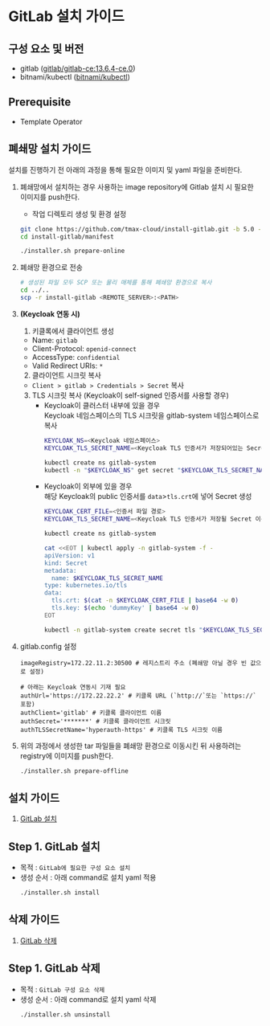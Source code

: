# GitLab 설치 가이드

## 구성 요소 및 버전
* gitlab ([gitlab/gitlab-ce:13.6.4-ce.0](https://hub.docker.com/layers/gitlab/gitlab-ce/13.6.4-ce.0/images/sha256-5c8937153d7d1373d6b2cbe6f3c5e4b80e85f13aa21c09261d7d02960d7bb774?context=explore))
* bitnami/kubectl ([bitnami/kubectl](https://hub.docker.com/layers/bitnami/kubectl/latest/images/sha256-c2844926575f75dcefbc67a1375531bcfaea07cd404e57bdc274380a513be2bd?context=explore))

## Prerequisite
* Template Operator

## 폐쇄망 설치 가이드
설치를 진행하기 전 아래의 과정을 통해 필요한 이미지 및 yaml 파일을 준비한다.
1. 폐쇄망에서 설치하는 경우 사용하는 image repository에 Gitlab 설치 시 필요한 이미지를 push한다.
    * 작업 디렉토리 생성 및 환경 설정
   ```bash
   git clone https://github.com/tmax-cloud/install-gitlab.git -b 5.0 --single-branch
   cd install-gitlab/manifest
   
   ./installer.sh prepare-online
   ```

2. 폐쇄망 환경으로 전송
   ```bash
   # 생성된 파일 모두 SCP 또는 물리 매체를 통해 폐쇄망 환경으로 복사
   cd ../..
   scp -r install-gitlab <REMOTE_SERVER>:<PATH>
   ``` 

3. **(Keycloak 연동 시)**
    1. 키클록에서 클라이언트 생성
    - Name: `gitlab`
    - Client-Protocol: `openid-connect`
    - AccessType: `confidential`
    - Valid Redirect URIs: `*`
    
    2. 클라이언트 시크릿 복사
    - `Client > gitlab > Credentials > Secret` 복사

    3. TLS 시크릿 복사 (Keycloak이 self-signed 인증서를 사용할 경우)  
       - Keycloak이 클러스터 내부에 있을 경우  
         Keycloak 네임스페이스의 TLS 시크릿을 gitlab-system 네임스페이스로 복사
         ```bash
         KEYCLOAK_NS=<Keycloak 네임스페이스>
         KEYCLOAK_TLS_SECRET_NAME=<Keycloak TLS 인증서가 저장되어있는 Secret 이름>

         kubectl create ns gitlab-system
         kubectl -n "$KEYCLOAK_NS" get secret "$KEYCLOAK_TLS_SECRET_NAME" -o yaml | sed -E 's/namespace:.*//' | kubectl apply -n gitlab-system -f -
         ```
       - Keycloak이 외부에 있을 경우  
         해당 Keycloak의 public 인증서를 `data`>`tls.crt`에 넣어 Secret 생성
         ```bash
         KEYCLOAK_CERT_FILE=<인증서 파일 경로>
         KEYCLOAK_TLS_SECRET_NAME=<Keycloak TLS 인증서가 저장될 Secret 이름>

         kubectl create ns gitlab-system

         cat <<EOT | kubectl apply -n gitlab-system -f -
         apiVersion: v1
         kind: Secret
         metadata:
           name: $KEYCLOAK_TLS_SECRET_NAME
         type: kubernetes.io/tls
         data:
           tls.crt: $(cat -n $KEYCLOAK_CERT_FILE | base64 -w 0)
           tls.key: $(echo 'dummyKey' | base64 -w 0)
         EOT

         kubectl -n gitlab-system create secret tls "$KEYCLOAK_TLS_SECRET_NAME" --cert="$KEYCLOAK_CERT_FILE"
         ```

4. gitlab.config 설정
   ```config
   imageRegistry=172.22.11.2:30500 # 레지스트리 주소 (폐쇄망 아닐 경우 빈 값으로 설정)
   
   # 아래는 Keycloak 연동시 기재 필요
   authUrl='https://172.22.22.2' # 키클록 URL (`http://`또는 `https://` 포함)
   authClient='gitlab' # 키클록 클라이언트 이름
   authSecret='*******' # 키클록 클라이언트 시크릿
   authTLSSecretName='hyperauth-https' # 키클록 TLS 시크릿 이름
   ```

5. 위의 과정에서 생성한 tar 파일들을 폐쇄망 환경으로 이동시킨 뒤 사용하려는 registry에 이미지를 push한다.
   ```bash
   ./installer.sh prepare-offline
   ```

## 설치 가이드
1. [GitLab 설치](#step-1-gitlab-설치)

## Step 1. GitLab 설치
* 목적 : `GitLab에 필요한 구성 요소 설치`
* 생성 순서 : 아래 command로 설치 yaml 적용
   ```bash
   ./installer.sh install
   ```


## 삭제 가이드
1. [GitLab 삭제](#step-1-gitlab-삭제)

## Step 1. GitLab 삭제
* 목적 : `GitLab 구성 요소 삭제`
* 생성 순서 : 아래 command로 설치 yaml 삭제
   ```bash
   ./installer.sh unsinstall
   ```

